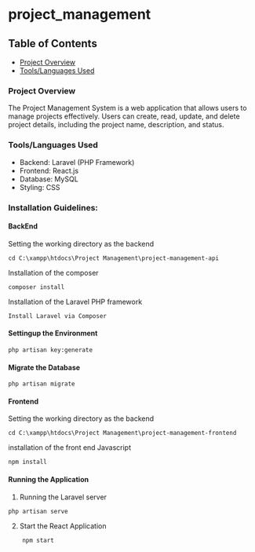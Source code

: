 # project_management
## Table of Contents
- [Project Overview](#project-overview)
- [Tools/Languages Used](#toolslanguages-used)

### Project Overview
The Project Management System is a web application that allows users to manage projects effectively. Users can create, read, update, and delete project details, including the project name, description, and status.

### Tools/Languages Used
- Backend: Laravel (PHP Framework)
- Frontend: React.js
- Database: MySQL
- Styling: CSS


### Installation Guidelines:
#### BackEnd
Setting the working directory as the backend
```Terminal
cd C:\xampp\htdocs\Project Management\project-management-api
```

Installation of the composer
```
composer install
```

Installation of the Laravel PHP framework
```
Install Laravel via Composer
```

#### Settingup the Environment
```
php artisan key:generate
```


#### Migrate the Database
```
php artisan migrate
```


#### Frontend
Setting the working directory as the backend
```
cd C:\xampp\htdocs\Project Management\project-management-frontend
```

installation of the front end Javascript
```
npm install
```



#### Running the Application
1.	Running the Laravel server
```
php artisan serve
```

2.	Start the React Application
```
  	npm start
```

